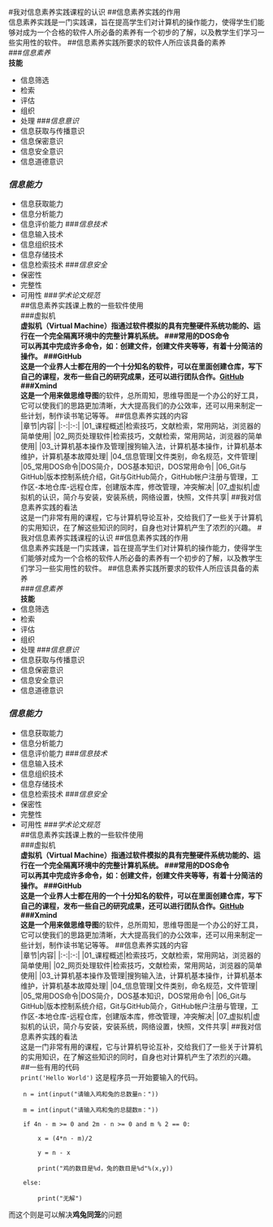 #我对信息素养实践课程的认识 
##信息素养实践的作用  
信息素养实践是一门实践课，旨在提高学生们对计算机的操作能力，使得学生们能够对成为一个合格的软件人所必备的素养有一个初步的了解，以及教学生们学习一些实用性的软件。
##信息素养实践所要求的软件人所应该具备的素养  
###*信息素养*   
**技能**
* 信息筛选
* 检索
* 评估
* 组织
* 处理
###*信息意识*   
* 信息获取与传播意识
* 信息保密意识
* 信息安全意识
* 信息道德意识
### *信息能力*   
* 信息获取能力
* 信息分析能力
* 信息评价能力
###*信息技术*   
* 信息输入技术
* 信息组织技术
* 信息存储技术
* 信息检索技术
###*信息安全*   
* 保密性
* 完整性
* 可用性
###*学术论文规范*   
##信息素养实践课上教的一些软件使用  
###虚拟机   
**虚拟机（Virtual Machine）**指通过软件模拟的具有完整硬件系统功能的、运行在一个完全隔离环境中的完整计算机系统。
###常用的DOS命令   
可以再其中完成许多命令，如：创建文件，创建文件夹等等，有着十分简洁的操作。
###GitHub   
这是一个业界人士都在用的一个十分知名的软件，可以在里面创建仓库，写下自己的课程，发布一些自己的研究成果，还可以进行团队合作。[GitHub](https://github.com/)
###Xmind   
这是一个用来做**思维导图**的软件，总所周知，思维导图是一个办公的好工具，它可以使我们的思路更加清晰，大大提高我们的办公效率，还可以用来制定一些计划，制作读书笔记等等。
##信息素养实践的内容  
|章节|内容|
|:-:|:-:|
|01_课程概述|检索技巧，文献检索，常用网站，浏览器的简单使用|
|02_网页处理软件|检索技巧，文献检索，常用网站，浏览器的简单使用|
|03_计算机基本操作及管理|搜狗输入法，计算机基本操作，计算机基本维护，计算机基本故障处理|
|04_信息管理|文件类别，命名规范，文件管理|
|05_常用DOS命令|DOS简介，DOS基本知识，DOS常用命令|
|06_Git与GitHub|版本控制系统介绍，Git与GitHub简介，GitHub帐户注册与管理，工作区-本地仓库-远程仓库，创建版本库，修改管理，冲突解决|
|07_虚拟机|虚拟机的认识，简介与安装，安装系统，网络设置，快照，文件共享|
##我对信息素养实践的看法  
这是一门非常有用的课程，它与计算机导论互补，交给我们了一些关于计算机的实用知识，在了解这些知识的同时，自身也对计算机产生了浓烈的兴趣。
#我对信息素养实践课程的认识 
##信息素养实践的作用    
信息素养实践是一门实践课，旨在提高学生们对计算机的操作能力，使得学生们能够对成为一个合格的软件人所必备的素养有一个初步的了解，以及教学生们学习一些实用性的软件。
##信息素养实践所要求的软件人所应该具备的素养  
###*信息素养*   
**技能**
* 信息筛选
* 检索
* 评估
* 组织
* 处理
###*信息意识*   
* 信息获取与传播意识
* 信息保密意识
* 信息安全意识
* 信息道德意识
### *信息能力*   
* 信息获取能力
* 信息分析能力
* 信息评价能力
###*信息技术*   
* 信息输入技术
* 信息组织技术
* 信息存储技术
* 信息检索技术
###*信息安全*   
* 保密性
* 完整性
* 可用性
###*学术论文规范*   
##信息素养实践课上教的一些软件使用  
###虚拟机   
**虚拟机（Virtual Machine）**指通过软件模拟的具有完整硬件系统功能的、运行在一个完全隔离环境中的完整计算机系统。
###常用的DOS命令   
可以再其中完成许多命令，如：创建文件，创建文件夹等等，有着十分简洁的操作。
###GitHub   
这是一个业界人士都在用的一个十分知名的软件，可以在里面创建仓库，写下自己的课程，发布一些自己的研究成果，还可以进行团队合作。[GitHub](https://github.com/)
###Xmind   
这是一个用来做**思维导图**的软件，总所周知，思维导图是一个办公的好工具，它可以使我们的思路更加清晰，大大提高我们的办公效率，还可以用来制定一些计划，制作读书笔记等等。
##信息素养实践的内容  
|章节|内容|
|:-:|:-:|
|01_课程概述|检索技巧，文献检索，常用网站，浏览器的简单使用|
|02_网页处理软件|检索技巧，文献检索，常用网站，浏览器的简单使用|
|03_计算机基本操作及管理|搜狗输入法，计算机基本操作，计算机基本维护，计算机基本故障处理|
|04_信息管理|文件类别，命名规范，文件管理|
|05_常用DOS命令|DOS简介，DOS基本知识，DOS常用命令|
|06_Git与GitHub|版本控制系统介绍，Git与GitHub简介，GitHub帐户注册与管理，工作区-本地仓库-远程仓库，创建版本库，修改管理，冲突解决|
|07_虚拟机|虚拟机的认识，简介与安装，安装系统，网络设置，快照，文件共享|
##我对信息素养实践的看法  
这是一门非常有用的课程，它与计算机导论互补，交给我们了一些关于计算机的实用知识，在了解这些知识的同时，自身也对计算机产生了浓烈的兴趣。
##一些有用的代码  
`print('Hello World')`
这是程序员一开始要输入的代码。
```
	n = int(input("请输入鸡和兔的总数量n："))

	m = int(input("请输入鸡和兔的总腿数m："))
	
	if 4n - m >= 0 and 2m - n >= 0 and m % 2 == 0:
	
		x = (4*n - m)/2
	
		y = n - x
	
		print("鸡的数目是%d，兔的数目是%d"%(x,y))
	
	else:
	
		print("无解")
```
而这个则是可以解决**鸡兔同笼**的问题
